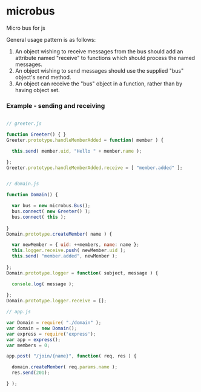 microbus
========

Micro bus for js

General usage pattern is as follows:

1. An object wishing to receive messages from the bus should add an attribute named "receive" to functions which should process the named messages.
2. An object wishing to send messages should use the supplied "bus" object's send method.
3. An object can receive the "bus" object in a function, rather than by having object set.

### Example - sending and receiving

````javascript

// greeter.js

function Greeter() { }
Greeter.prototype.handleMemberAdded = function( member ) {

  this.send( member.uid, "Hello " + member.name );

};
Greeter.prototype.handleMemberAdded.receive = [ "member.added" ];


// domain.js

function Domain() {

  var bus = new microbus.Bus();
  bus.connect( new Greeter() );
  bus.connect( this );
  
}
Domain.prototype.createMember( name ) {

  var newMember = { uid: ++members, name: name };
  this.logger.receive.push( newMember.uid );
  this.send( "member.added", newMember );
  
};
Domain.prototype.logger = function( subject, message ) {

  console.log( message );
  
};
Domain.prototype.logger.receive = [];

// app.js

var Domain = require( "./domain" );
var domain = new Domain();
var express = require('express');
var app = express();
var members = 0;

app.post( "/join/{name}", function( req, res ) {

  domain.createMember( req.params.name );
  res.send(201);

} );
````
